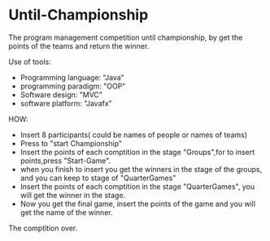 # Until-Championship
The program management competition until championship,
by get the points of the teams and return the winner. 

Use of tools:
* Programming language: "Java"
* programming paradigm: "OOP"
* Software design: "MVC"
* software platform: "Javafx"

HOW:
* Insert 8 participants( could be names of people or names of teams)
* Press to "start Championship"
* Insert the points of each comptition in the stage "Groups",for to insert points,press "Start-Game".
* when you finish to insert you get the winners in the stage of the groups, and you can keep to stage of "QuarterGames"
* Insert the points of each comptition in the stage "QuarterGames", you will get the winner in the stage.
* Now you get the final game, insert the points of the game and you will get the name of the winner.

The comptition over.

